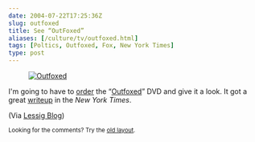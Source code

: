 ```yaml
--- 
date: 2004-07-22T17:25:36Z
slug: outfoxed
title: See “OutFoxed”
aliases: [/culture/tv/outfoxed.html]
tags: [Poltics, Outfoxed, Fox, New York Times]
type: post
---
```


<figure class="right"><a href="https://www.amazon.com/exec/obidos/ASIN/B0002HDXTQ/justatheory-20" title="Buy &#x0201c;Outfoxed&#x0201d; from Amazon.com!"><img src="https://images-na.ssl-images-amazon.com/images/I/519MGXATKEL.jpg" alt="Outfoxed" /></a></figure>

<p>I'm going to have to <a href="https://www.amazon.com/exec/obidos/ASIN/B0002HDXTQ/justatheory-20" title="Buy &#x0201c;Outfoxed&#x0201d; from Amazon.com">order</a> the <q><a href="http:/outfoxed.org/" title="Outfoxed Website">Outfoxed</a></q> DVD and give it a look. It got a great <a href="http://www.nytimes.com/2004/07/20/movies/20OUTF.html?ex=1247976000;en=9f285ca5c831ad9f;ei=5090;partner=rssuserland">writeup</a> in the <cite>New York Times</cite>.</p>

<p>(Via <a href="http://www.lessig.org/blog/archives/002041.shtml" title="Lawrence Lessig's Blog">Lessig Blog</a>)</p>

<p class="past"><small>Looking for the comments? Try the <a rel="nofollow" href="//past.justatheory.com/culture/tv/outfoxed.html">old layout</a>.</small></p>
